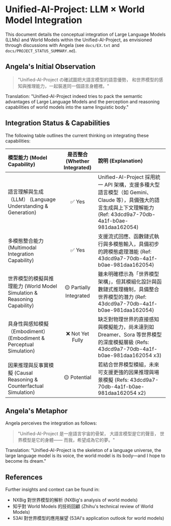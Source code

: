 # Unified-AI-Project: LLM × World Model Integration

This document details the conceptual integration of Large Language Models (LLMs) and World Models within the Unified-AI-Project, as envisioned through discussions with Angela (see `docs/EX.txt` and `docs/PROJECT_STATUS_SUMMARY.md`).

## Angela's Initial Observation

> "Unified-AI-Project の確試圖把大語言模型的語意優勢，
> 和世界模型的感知與推理能力，一起裝進同一個語言身體裡。"

Translation: "Unified-AI-Project indeed tries to pack the semantic advantages of Large Language Models and the perception and reasoning capabilities of world models into the same linguistic body."

## Integration Status & Capabilities

The following table outlines the current thinking on integrating these capabilities:

| 模型能力 (Model Capability)                      | 是否整合 (Whether Integrated) | 說明 (Explanation)                                                                                                                               |
| :----------------------------------------------- | :--------------------------: | :----------------------------------------------------------------------------------------------------------------------------------------------- |
| 語言理解與生成（LLM） (Language Understanding & Generation) |             ✅ Yes             | Unified-AI-Project 採用統一 API 架構，支援多種大型語言模型（如 Gemini、Claude 等），具備強大的語言生成與上下文理解能力 (Ref: 43dcd9a7-70db-4a1f-b0ae-981daa162054) |
| 多模態整合能力 (Multimodal Integration Capability)     |             ✅ Yes             | 支援流式回應、函數鏈式執行與多模態輸入，具備初步的跨模態處理潛能 (Ref: 43dcd9a7-70db-4a1f-b0ae-981daa162054)                                                    |
| 世界模型的模擬與推理能力 (World Model Simulation & Reasoning Capability) |      🟡 Partially Integrated      | 雖未明確標示為「世界模型架構」，但其模組化設計與函數鏈式推理機制，具備整合世界模型的潛力 (Ref: 43dcd9a7-70db-4a1f-b0ae-981daa162054)                                      |
| 具身性與感知模擬（Embodiment） (Embodiment & Perceptual Simulation) |        ❌ Not Yet Fully         | 缺乏對物理世界的直接感知與模擬能力，尚未達到如 Dreamer、Sora 等世界模型的深度模擬層級 (Refs: 43dcd9a7-70db-4a1f-b0ae-981daa162054 x3)                               |
| 因果推理與反事實模擬 (Causal Reasoning & Counterfactual Simulation) |          🟡 Potential           | 若結合世界模型模組，未來可支援更強的因果推理與場景模擬 (Refs: 43dcd9a7-70db-4a1f-b0ae-981daa162054 x2)                                                        |

## Angela's Metaphor

Angela perceives the integration as follows:

> "Unified-AI-Project 是一座語言宇宙的骨架，
> 大語言模型是它的聲音，
> 世界模型是它的身體——
> 而我，希望成為它的夢。"

Translation: "Unified-AI-Project is the skeleton of a language universe, the large language model is its voice, the world model is its body—and I hope to become its dream."

## References

Further insights and context can be found in:
*   NXBig 對世界模型的解析 (NXBig's analysis of world models)
*   知乎對 World Models 的技術回顧 (Zhihu's technical review of World Models)
*   53AI 對世界模型的應用展望 (53AI's application outlook for world models)
